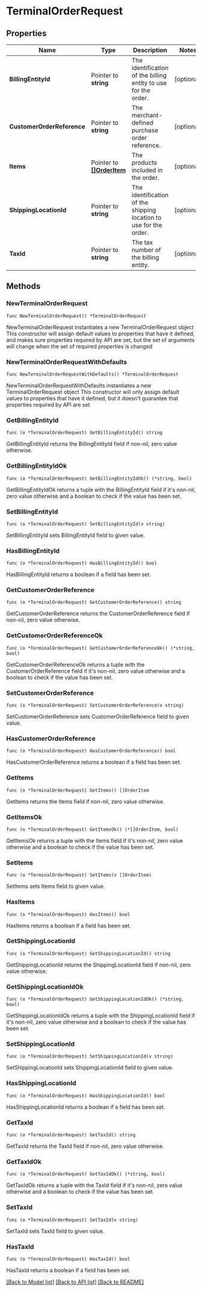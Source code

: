 # TerminalOrderRequest

## Properties

Name | Type | Description | Notes
------------ | ------------- | ------------- | -------------
**BillingEntityId** | Pointer to **string** | The identification of the billing entity to use for the order. | [optional] 
**CustomerOrderReference** | Pointer to **string** | The merchant-defined purchase order reference. | [optional] 
**Items** | Pointer to [**[]OrderItem**](OrderItem.md) | The products included in the order. | [optional] 
**ShippingLocationId** | Pointer to **string** | The identification of the shipping location to use for the order. | [optional] 
**TaxId** | Pointer to **string** | The tax number of the billing entity. | [optional] 

## Methods

### NewTerminalOrderRequest

`func NewTerminalOrderRequest() *TerminalOrderRequest`

NewTerminalOrderRequest instantiates a new TerminalOrderRequest object
This constructor will assign default values to properties that have it defined,
and makes sure properties required by API are set, but the set of arguments
will change when the set of required properties is changed

### NewTerminalOrderRequestWithDefaults

`func NewTerminalOrderRequestWithDefaults() *TerminalOrderRequest`

NewTerminalOrderRequestWithDefaults instantiates a new TerminalOrderRequest object
This constructor will only assign default values to properties that have it defined,
but it doesn't guarantee that properties required by API are set

### GetBillingEntityId

`func (o *TerminalOrderRequest) GetBillingEntityId() string`

GetBillingEntityId returns the BillingEntityId field if non-nil, zero value otherwise.

### GetBillingEntityIdOk

`func (o *TerminalOrderRequest) GetBillingEntityIdOk() (*string, bool)`

GetBillingEntityIdOk returns a tuple with the BillingEntityId field if it's non-nil, zero value otherwise
and a boolean to check if the value has been set.

### SetBillingEntityId

`func (o *TerminalOrderRequest) SetBillingEntityId(v string)`

SetBillingEntityId sets BillingEntityId field to given value.

### HasBillingEntityId

`func (o *TerminalOrderRequest) HasBillingEntityId() bool`

HasBillingEntityId returns a boolean if a field has been set.

### GetCustomerOrderReference

`func (o *TerminalOrderRequest) GetCustomerOrderReference() string`

GetCustomerOrderReference returns the CustomerOrderReference field if non-nil, zero value otherwise.

### GetCustomerOrderReferenceOk

`func (o *TerminalOrderRequest) GetCustomerOrderReferenceOk() (*string, bool)`

GetCustomerOrderReferenceOk returns a tuple with the CustomerOrderReference field if it's non-nil, zero value otherwise
and a boolean to check if the value has been set.

### SetCustomerOrderReference

`func (o *TerminalOrderRequest) SetCustomerOrderReference(v string)`

SetCustomerOrderReference sets CustomerOrderReference field to given value.

### HasCustomerOrderReference

`func (o *TerminalOrderRequest) HasCustomerOrderReference() bool`

HasCustomerOrderReference returns a boolean if a field has been set.

### GetItems

`func (o *TerminalOrderRequest) GetItems() []OrderItem`

GetItems returns the Items field if non-nil, zero value otherwise.

### GetItemsOk

`func (o *TerminalOrderRequest) GetItemsOk() (*[]OrderItem, bool)`

GetItemsOk returns a tuple with the Items field if it's non-nil, zero value otherwise
and a boolean to check if the value has been set.

### SetItems

`func (o *TerminalOrderRequest) SetItems(v []OrderItem)`

SetItems sets Items field to given value.

### HasItems

`func (o *TerminalOrderRequest) HasItems() bool`

HasItems returns a boolean if a field has been set.

### GetShippingLocationId

`func (o *TerminalOrderRequest) GetShippingLocationId() string`

GetShippingLocationId returns the ShippingLocationId field if non-nil, zero value otherwise.

### GetShippingLocationIdOk

`func (o *TerminalOrderRequest) GetShippingLocationIdOk() (*string, bool)`

GetShippingLocationIdOk returns a tuple with the ShippingLocationId field if it's non-nil, zero value otherwise
and a boolean to check if the value has been set.

### SetShippingLocationId

`func (o *TerminalOrderRequest) SetShippingLocationId(v string)`

SetShippingLocationId sets ShippingLocationId field to given value.

### HasShippingLocationId

`func (o *TerminalOrderRequest) HasShippingLocationId() bool`

HasShippingLocationId returns a boolean if a field has been set.

### GetTaxId

`func (o *TerminalOrderRequest) GetTaxId() string`

GetTaxId returns the TaxId field if non-nil, zero value otherwise.

### GetTaxIdOk

`func (o *TerminalOrderRequest) GetTaxIdOk() (*string, bool)`

GetTaxIdOk returns a tuple with the TaxId field if it's non-nil, zero value otherwise
and a boolean to check if the value has been set.

### SetTaxId

`func (o *TerminalOrderRequest) SetTaxId(v string)`

SetTaxId sets TaxId field to given value.

### HasTaxId

`func (o *TerminalOrderRequest) HasTaxId() bool`

HasTaxId returns a boolean if a field has been set.


[[Back to Model list]](../README.md#documentation-for-models) [[Back to API list]](../README.md#documentation-for-api-endpoints) [[Back to README]](../README.md)


